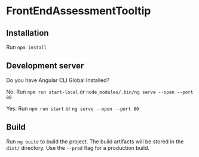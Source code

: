 # FrontEndAssessmentTooltip
## Installation 
Run `npm install`

## Development server
Do you have Angular CLI Global Installed? 

No: Run `npm run start-local` or `node_modules/.bin/ng serve --open --port 80`

Yes: Run `npm run start` or `ng serve --open --port 80`

## Build
Run `ng build` to build the project. The build artifacts will be stored in the `dist/` directory. Use the `--prod` flag for a production build.
